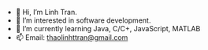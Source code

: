 - 👋 Hi, I’m Linh Tran.
- 👀 I’m interested in software development.
- 🌱 I’m currently learning Java, C/C+, JavaScript, MATLAB
- 📫 Email: thaolinhttran@gmail.com
